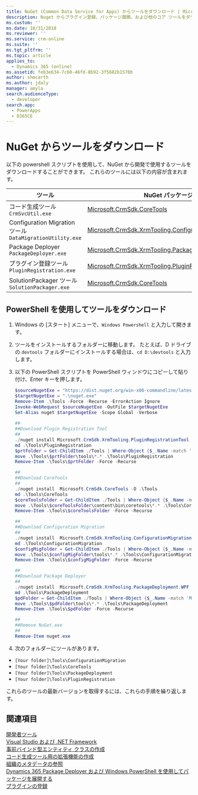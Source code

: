 ```yaml
---
title: NuGet (Common Data Service for Apps) からツールをダウンロード | Microsoft Docs
description: Nuget からプラグイン登録、パッケージ展開、および他のコア ツールをダウンロードします。
ms.custom: ''
ms.date: 10/31/2018
ms.reviewer: ''
ms.service: crm-online
ms.suite: ''
ms.tgt_pltfrm: ''
ms.topic: article
applies_to:
  - Dynamics 365 (online)
ms.assetid: feb3e634-7c60-46fd-8b92-3f5682b1570b
author: shmcarth
ms.author: jdaly
manager: amyla
search.audienceType:
  - developer
search.app:
  - PowerApps
  - D365CE
---
```


# <a name="download-tools-from-nuget"></a>NuGet からツールをダウンロード 

以下の powershell スクリプトを使用して、NuGet から開発で使用するツールをダウンロードすることができます。 これらのツールには以下の内容が含まれます。

|ツール|NuGet パッケージ|
|-|-|
|コード生成ツール `CrmSvcUtil.exe`|[Microsoft.CrmSdk.CoreTools](https://www.nuget.org/packages/Microsoft.CrmSdk.CoreTools)|
|Configuration Migration ツール `DataMigrationUtility.exe`|[Microsoft.CrmSdk.XrmTooling.ConfigurationMigration.Wpf](https://www.nuget.org/packages/Microsoft.CrmSdk.XrmTooling.ConfigurationMigration.Wpf)|
|Package Deployer `PackageDeployer.exe`|[Microsoft.CrmSdk.XrmTooling.PackageDeployment.WPF](https://www.nuget.org/packages/Microsoft.CrmSdk.XrmTooling.PackageDeployment.Wpf)|
|プラグイン登録ツール `PluginRegistration.exe` |[Microsoft.CrmSdk.XrmTooling.PluginRegistrationTool](https://www.nuget.org/packages/Microsoft.CrmSdk.XrmTooling.PluginRegistrationTool)|
|SolutionPackager ツール `SolutionPackager.exe`|[Microsoft.CrmSdk.CoreTools](https://www.nuget.org/packages/Microsoft.CrmSdk.CoreTools)|

## <a name="download-tools-using-powershell"></a>PowerShell を使用してツールをダウンロード

1. Windows の [スタート] メニューで、`Windows Powershell` と入力して開きます。
1. ツールをインストールするフォルダーに移動します。 たとえば、D ドライブの `devtools` フォルダーにインストールする場合は、`cd D:\devtools` と入力します。
1. 以下の PowerShell スクリプトを PowerShell ウィンドウにコピーして貼り付け、Enter キーを押します。

    ```powershell
    $sourceNugetExe = "https://dist.nuget.org/win-x86-commandline/latest/nuget.exe"
    $targetNugetExe = ".\nuget.exe"
    Remove-Item .\Tools -Force -Recurse -ErrorAction Ignore
    Invoke-WebRequest $sourceNugetExe -OutFile $targetNugetExe
    Set-Alias nuget $targetNugetExe -Scope Global -Verbose
        
    ##
    ##Download Plugin Registration Tool
    ##
    ./nuget install Microsoft.CrmSdk.XrmTooling.PluginRegistrationTool -O .\Tools
    md .\Tools\PluginRegistration
    $prtFolder = Get-ChildItem ./Tools | Where-Object {$_.Name -match 'Microsoft.CrmSdk.XrmTooling.PluginRegistrationTool.'}
    move .\Tools\$prtFolder\tools\*.* .\Tools\PluginRegistration
    Remove-Item .\Tools\$prtFolder -Force -Recurse
    
    ##
    ##Download CoreTools
    ##
    ./nuget install  Microsoft.CrmSdk.CoreTools -O .\Tools
    md .\Tools\CoreTools
    $coreToolsFolder = Get-ChildItem ./Tools | Where-Object {$_.Name -match 'Microsoft.CrmSdk.CoreTools.'}
    move .\Tools\$coreToolsFolder\content\bin\coretools\*.* .\Tools\CoreTools
    Remove-Item .\Tools\$coreToolsFolder -Force -Recurse

    ##
    ##Download Configuration Migration
    ##
    ./nuget install  Microsoft.CrmSdk.XrmTooling.ConfigurationMigration.Wpf -O .\Tools
    md .\Tools\ConfigurationMigration
    $configMigFolder = Get-ChildItem ./Tools | Where-Object {$_.Name -match 'Microsoft.CrmSdk.XrmTooling.ConfigurationMigration.Wpf.'}
    move .\Tools\$configMigFolder\tools\*.* .\Tools\ConfigurationMigration
    Remove-Item .\Tools\$configMigFolder -Force -Recurse
    
    ##
    ##Download Package Deployer 
    ##
    ./nuget install  Microsoft.CrmSdk.XrmTooling.PackageDeployment.WPF -O .\Tools
    md .\Tools\PackageDeployment
    $pdFolder = Get-ChildItem ./Tools | Where-Object {$_.Name -match 'Microsoft.CrmSdk.XrmTooling.PackageDeployment.Wpf.'}
    move .\Tools\$pdFolder\tools\*.* .\Tools\PackageDeployment
    Remove-Item .\Tools\$pdFolder -Force -Recurse

    ##
    ##Remove NuGet.exe
    ##
    Remove-Item nuget.exe    
    ```

1. 次のフォルダーにツールがあります。

- `[Your folder]\Tools\ConfigurationMigration`
- `[Your folder]\Tools\CoreTools`
- `[Your folder]\Tools\PackageDeployment`
- `[Your folder]\Tools\PluginRegistration`

これらのツールの最新バージョンを取得するには、これらの手順を繰り返します。

## <a name="see-also"></a>関連項目

[開発者ツール](developer-tools.md)<br />
[Visual Studio および .NET Framework](org-service/visual-studio-dot-net-framework.md)<br />
[事前バインド型エンティティ クラスの作成](/dynamics365/customer-engagement/developer/org-service/create-early-bound-entity-classes-code-generation-tool)<br />
[コード生成ツール用の拡張機能の作成](org-service/extend-code-generation-tool.md)<br />
[組織のメタデータの参照](browse-your-metadata.md)<br />
[Dynamics 365 Package Deployer および Windows PowerShell を使用してパッケージを展開する](/dynamics365/customer-engagement/admin/deploy-packages-using-package-deployer-windows-powershell)<br />
[プラグインの登録](register-plug-in.md)<br />
